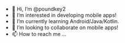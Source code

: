 - 👋 Hi, I’m @poundkey2
- 👀 I’m interested in developing mobile apps!
- 🌱 I’m currently learning Android/Java/Kotlin.
- 💞️ I’m looking to collaborate on mobile apps!
- 📫 How to reach me ...

<!---
poundkey2/poundkey2 is a ✨ special ✨ repository because its `README.md` (this file) appears on your GitHub profile.
You can click the Preview link to take a look at your changes.
--->
